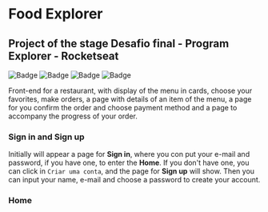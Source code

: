 # Food Explorer

## Project of the stage **Desafio final - Program Explorer - Rocketseat**

![Badge](https://img.shields.io/badge/License-MIT-%237159c1?style=for-the-badge&logo=ghost)
![Badge](https://img.shields.io/badge/npm-v8.5.5-%237159c1?style=for-the-badge&logo=ghost)
![Badge](https://img.shields.io/badge/vite-v4.0.0-%237159c1?style=for-the-badge&logo=ghost)
![Badge](https://img.shields.io/badge/React-v18.2.0-%237159c1?style=for-the-badge&logo=ghost)

Front-end for a restaurant, with display of the menu in cards, choose your favorites, make orders, a page with details of an item of the menu, a page for you confirm the order and choose payment method and a page to accompany the progress of your order.

### **Sign in** and **Sign up**

Initially will appear a page for **Sign in**, where you con put your e-mail and password, if you have one, to enter the **Home**. If you don't have one, you can click in `Criar uma conta`, and the page for **Sign up** will show. Then you can input your name, e-mail and choose a password to create your account.

### Home
